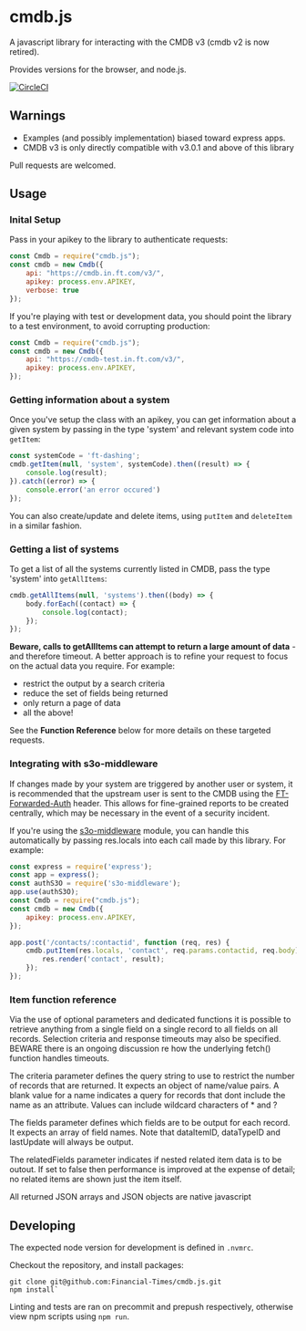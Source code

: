 # cmdb.js

A javascript library for interacting with the CMDB v3 (cmdb v2 is now retired).

Provides versions for the browser, and node.js.

[![CircleCI](https://circleci.com/gh/Financial-Times/cmdb.js/tree/master.svg?style=svg&circle-token=9fce87df6caa26834a62a01c2b940b7a51dc933c)](https://circleci.com/gh/Financial-Times/cmdb.js/tree/master)

## Warnings

* Examples (and possibly implementation) biased toward express apps.
* CMDB v3 is only directly compatible with v3.0.1 and above of this library

Pull requests are welcomed.

## Usage

### Inital Setup

Pass in your apikey to the library to authenticate requests:

```js
const Cmdb = require("cmdb.js");
const cmdb = new Cmdb({
    api: "https://cmdb.in.ft.com/v3/",
    apikey: process.env.APIKEY,
    verbose: true
});
```

If you're playing with test or development data, you should point the library to a test environment, to avoid corrupting production:

```js
const Cmdb = require("cmdb.js");
const cmdb = new Cmdb({
    api: "https://cmdb-test.in.ft.com/v3/",
    apikey: process.env.APIKEY,
});
```

### Getting information about a system

Once you've setup the class with an apikey, you can get information about a given system by passing in the type 'system' and relevant system code into `getItem`:

```js
const systemCode = 'ft-dashing';
cmdb.getItem(null, 'system', systemCode).then((result) => {
    console.log(result);
}).catch((error) => {
    console.error('an error occured')
});
```

You can also create/update and delete items, using `putItem` and `deleteItem` in a similar fashion.

### Getting a list of systems

To get a list of all the systems currently listed in CMDB, pass the type 'system' into `getAllItems`:

```js
cmdb.getAllItems(null, 'systems').then((body) => {
    body.forEach((contact) => {
        console.log(contact);
    });
});
```

**Beware, calls to getAllItems can attempt to return a large amount of data** -
and therefore timeout. A better approach is to refine your request to focus on the actual data you require. For example:

* restrict the output by a search criteria
* reduce the set of fields being returned
* only return a page of data
* all the above!

See the **Function Reference** below for more details on these targeted requests.


### Integrating with s3o-middleware

If changes made by your system are triggered by another user or system, it is recommended that the upstream user is sent to the CMDB using the [FT-Forwarded-Auth](https://docs.google.com/document/d/1ecw40CoWSOHFhq8xco5jyq5tBfdqWzH3BXiMCTKVkLw/edit#) header.  This allows for fine-grained reports to be created centrally, which may be necessary in the event of a security incident.

If you're using the [s3o-middleware](https://github.com/Financial-Times/s3o-middleware/) module, you can handle this automatically by passing res.locals into each call made by this library.  For example:

```js
const express = require('express');
const app = express();
const authS3O = require('s3o-middleware');
app.use(authS3O);
const Cmdb = require("cmdb.js");
const cmdb = new Cmdb({
    apikey: process.env.APIKEY,
});

app.post('/contacts/:contactid', function (req, res) {
    cmdb.putItem(res.locals, 'contact', req.params.contactid, req.body).then((result) => {
        res.render('contact', result);
    });
});
```

### Item function reference

Via the use of optional parameters and dedicated functions it is possible to retrieve anything from a single field on a single record to all fields on all records. Selection criteria and response timeouts may also be specified.  BEWARE there is an ongoing discussion re how the underlying fetch() function handles timeouts.

The criteria parameter defines the query string to use to restrict the number of records that are returned. It expects an object of name/value pairs. A blank value for a name indicates a query for records that dont include the name as an attribute. Values can include wildcard characters of * and ?

The fields parameter defines which fields are to be output for each record. It expects an array of field names. Note that dataItemID, dataTypeID and lastUpdate will always be output.

The relatedFields parameter indicates if nested related item data is to be outout. If set to false then performance is improved at the expense of detail; no related items are shown just the item itself.

All returned JSON arrays and JSON objects are native javascript

## Developing

The expected node version for development is defined in `.nvmrc`.

Checkout the repository, and install packages:

```shell
git clone git@github.com:Financial-Times/cmdb.js.git
npm install`
```

Linting and tests are ran on precommit and prepush respectively, otherwise view npm scripts using `npm run`.

